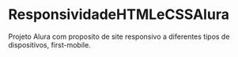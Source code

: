 # ResponsividadeHTMLeCSSAlura
Projeto Alura com proposito de site responsivo a diferentes tipos de dispositivos, first-mobile.
